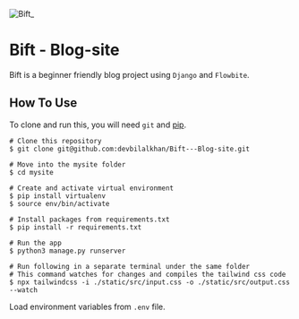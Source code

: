 
![Bift_](https://user-images.githubusercontent.com/38106396/215903942-65daf2f3-f349-4c60-90da-be692effbf30.png)


# Bift - Blog-site
Bift is a beginner friendly blog project using `Django` and `Flowbite`.

## How To Use
To clone and run this, you will need `git` and [pip](https://pip.pypa.io/en/stable/installation/).
```
# Clone this repository
$ git clone git@github.com:devbilalkhan/Bift---Blog-site.git

# Move into the mysite folder
$ cd mysite

# Create and activate virtual environment
$ pip install virtualenv
$ source env/bin/activate

# Install packages from requirements.txt
$ pip install -r requirements.txt

# Run the app
$ python3 manage.py runserver

# Run following in a separate terminal under the same folder
# This command watches for changes and compiles the tailwind css code
$ npx tailwindcss -i ./static/src/input.css -o ./static/src/output.css --watch

```


Load environment variables from `.env` file.
